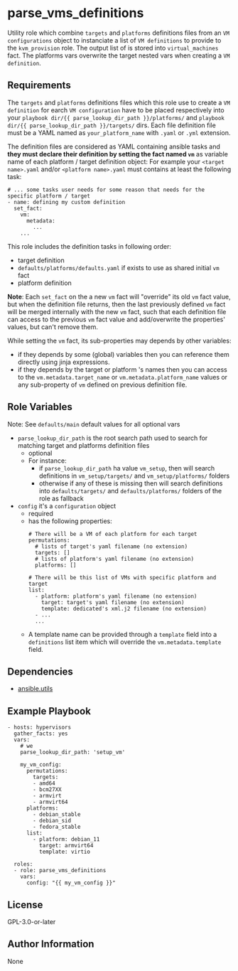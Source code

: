 parse_vms_definitions
=========

Utility role which combine `targets` and `platforms` definitions files from an `VM configurations` object to instanciate a list of `VM definitions` to provide to the `kvm_provision` role.
The output list of is stored into `virtual_machines` fact.
The platforms vars overwrite the target nested vars when creating a `VM definition`.

Requirements
------------

The `targets` and `platforms` definitions files which this role use to create a `VM definition` for earch `VM configuration` have to be placed respectively into your `playbook dir/{{ parse_lookup_dir_path }}/platforms/` and `playbook dir/{{ parse_lookup_dir_path }}/targets/` dirs.
Each file definition file must be a YAML named as `your_platform_name` with `.yaml` or `.yml` extension.

The definition files are considered as YAML containing ansible tasks and **they must declare their definition by setting the fact named `vm`** as variable name of each platform / target definition object: For example your `<target name>.yaml` and/or `<platform name>.yaml` must contains at least the following task:
```
# ... some tasks user needs for some reason that needs for the specific platform / target
- name: defining my custom definition
  set_fact:
    vm:
      metadata:
        ...
    ...
```

This role includes the definition tasks in following order:

- target definition
- `defaults/platforms/defaults.yaml` if exists to use as shared initial `vm` fact
- platform definition

**Note**: Each `set_fact` on the a new `vm` fact will "override" its old `vm` fact value, but when the definition file returns, then the last previously defined `vm` fact will be merged internally with the new `vm` fact, such that each definition file can access to the previous `vm` fact value and add/overwrite the properties' values, but can't remove them.

While setting the `vm` fact, its sub-properties may depends by other variables:

- if they depends by some (global) variables then you can reference them directly using jinja expressions.
- if they depends by the target or platform 's names then you can access to the `vm.metadata.target_name` or `vm.metadata.platform_name` values or any sub-property of `vm` defined on previous definition file.


Role Variables
--------------
Note: See `defaults/main` default values for all optional vars

- `parse_lookup_dir_path` is the root search path used to search for matching target and platforms definition files
  - optional
  - For instance:
    - if `parse_lookup_dir_path` ha value `vm_setup`, then will search definitions in `vm_setup/targets/` and `vm_setup/platforms/` folders
    - otherwise if any of these is missing then will search definitions into `defaults/targets/` and `defaults/platforms/` folders of the role as fallback
- `config` it's a `configuration` object
  - required
  - has the following properties:
    ```
    # There will be a VM of each platform for each target
    permutations: 
      # lists of target's yaml filename (no extension)
      targets: [] 
      # lists of platform's yaml filename (no extension)
      platforms: [] 

    # There will be this list of VMs with specific platform and target
    list: 
      - platform: platform's yaml filename (no extension)
        target: target's yaml filename (no extension)
        template: dedicated's xml.j2 filename (no extension)
      - ...
      ...
    ```
  - A template name can be provided through a `template` field into a `definitions` list item which will override the `vm.metadata.template` field.

Dependencies
------------

- [ansible.utils](https://galaxy.ansible.com/ansible/utils)

Example Playbook
----------------

```
- hosts: hypervisors
  gather_facts: yes
  vars:
    # we 
    parse_lookup_dir_path: 'setup_vm'

    my_vm_config:
      permutations: 
        targets:
        - amd64
        - bcm27XX
        - armvirt
        - armvirt64
      platforms:
        - debian_stable
        - debian_sid
        - fedora_stable
      list: 
        - platform: debian_11
          target: armvirt64
          template: virtio
  
  roles:
  - role: parse_vms_definitions
    vars:
      config: "{{ my_vm_config }}"
```
License
-------

GPL-3.0-or-later

Author Information
------------------

None
